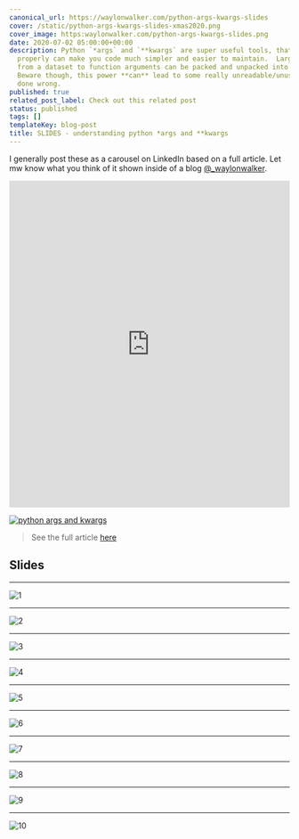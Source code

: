```yaml
---
canonical_url: https://waylonwalker.com/python-args-kwargs-slides
cover: /static/python-args-kwargs-slides-xmas2020.png
cover_image: https:waylonwalker.com/python-args-kwargs-slides.png
date: 2020-07-02 05:00:00+00:00
description: Python `*args` and `**kwargs` are super useful tools, that when used
  properly can make you code much simpler and easier to maintain.  Large manual conversions
  from a dataset to function arguments can be packed and unpacked into lists or dictionaries.
  Beware though, this power **can** lead to some really unreadable/unusable code if
  done wrong.
published: true
related_post_label: Check out this related post
status: published
tags: []
templateKey: blog-post
title: SLIDES - understanding python *args and **kwargs
---
```


I generally post these as a carousel on LinkedIn based on a full article.  Let mw know what you think of it shown inside of a blog [@_waylonwalker](https://twitter.com/_WaylonWalker).

<iframe src="https://www.linkedin.com/embed/feed/update/urn:li:ugcPost:6678285914826911744" height="587" width="504" frameborder="0" allowfullscreen="" title="Embedded post"></iframe>


[![python args and kwargs](https://waylonwalker.com/python-args-kwargs.png)](https://waylonwalker.com/python-args-kwargs)
> See the full article [here](https://waylonwalker.com/python-args-kwargs)

## Slides

---

![1](/args-kwargs-slide-1.png)

---

![2](/args-kwargs-slide-2.png)

---

![3](/args-kwargs-slide-3.png)

---

![4](/args-kwargs-slide-4.png)

---

![5](/args-kwargs-slide-5.png)

---

![6](/args-kwargs-slide-6.png)

---

![7](/args-kwargs-slide-7.png)

---

![8](/args-kwargs-slide-8.png)

---

![9](/args-kwargs-slide-9.png)

---

![10](/args-kwargs-slide-10.png)
